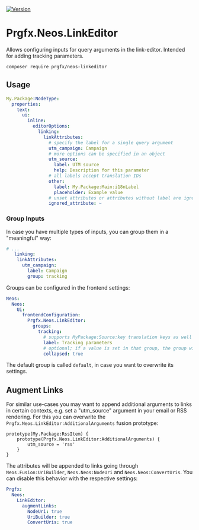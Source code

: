 [![Version](https://poser.pugx.org/prgfx/neos-linkeditor/version)](//packagist.org/packages/prgfx/neos-linkeditor)

# Prgfx.Neos.LinkEditor

Allows configuring inputs for query arguments in the link-editor.
Intended for adding tracking parameters.

`composer require prgfx/neos-linkeditor`

## Usage
```yaml
My.Package:NodeType:
  properties:
    text:
      ui:
        inline:
          editorOptions:
            linking:
              linkAttributes:
                # specify the label for a single query argument
                utm_campaign: Campaign
                # more options can be specified in an object
                utm_source:
                  label: UTM source
                  help: Description for this parameter
                # all labels accept translation IDs
                other:
                  label: My.Package:Main:i18nLabel
                  placeholder: Example value
                # unset attributes or attributes without label are ignored
                ignored_attribute: ~
```

### Group Inputs
In case you have multiple types of inputs, you can group them in a "meaningful" way:
```yaml
# ...
   linking:
    linkAttributes:
      utm_campaign:
        label: Campaign
        group: tracking
```
Groups can be configured in the frontend settings:
```yaml
Neos:
  Neos:
    Ui:
      frontendConfiguration:
        Prgfx.Neos.LinkEditor:
          groups:
            tracking:
              # supports MyPackage:Source:key translation keys as well
              label: Tracking parameters
              # optional; if a value is set in that group, the group will always be expanded
              collapsed: true
```
The default group is called `default`, in case you want to overwrite its settings.

## Augment Links
For similar use-cases you may want to append additional arguments to links in certain contexts, e.g. set a "utm_source" argument in your email or RSS rendering.
For this you can overwrite the `Prgfx.Neos.LinkEditor:AdditionalArguments` fusion prototype:
```neosfusion
prototype(My.Package:RssItem) {
    prototype(Prgfx.Neos.LinkEditor:AdditionalArguments) {
        utm_source = 'rss'
    }
}
```

The attributes will be appended to links going through `Neos.Fusion:UriBuilder`, `Neos.Neos:NodeUri` and `Neos.Neos:ConvertUris`.
You can disable this behavior with the respective settings:
```yaml
Prgfx:
  Neos:
    LinkEditor:
      augmentLinks:
        NodeUri: true
        UriBuilder: true
        ConvertUris: true
```
